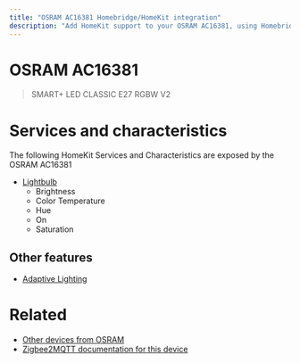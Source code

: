 ```yaml
---
title: "OSRAM AC16381 Homebridge/HomeKit integration"
description: "Add HomeKit support to your OSRAM AC16381, using Homebridge, Zigbee2MQTT and homebridge-z2m."
---
```

<!---
This file has been GENERATED using src/docgen/docgen.ts
DO NOT EDIT THIS FILE MANUALLY!
-->
# OSRAM AC16381
> SMART+ LED CLASSIC E27 RGBW V2


# Services and characteristics
The following HomeKit Services and Characteristics are exposed by
the OSRAM AC16381

* [Lightbulb](../../light.md)
  * Brightness
  * Color Temperature
  * Hue
  * On
  * Saturation

## Other features
* [Adaptive Lighting](../../light.md)

# Related
* [Other devices from OSRAM](../index.md#osram)
* [Zigbee2MQTT documentation for this device](https://www.zigbee2mqtt.io/devices/AC16381.html)